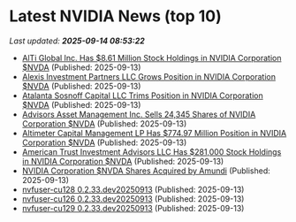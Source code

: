 # Latest NVIDIA News (top 10)
_Last updated: **2025-09-14 08:53:22**_

- [AlTi Global Inc. Has $8.61 Million Stock Holdings in NVIDIA Corporation $NVDA](https://www.etfdailynews.com/2025/09/13/alti-global-inc-has-8-61-million-stock-holdings-in-nvidia-corporation-nvda/) (Published: 2025-09-13)
- [Alexis Investment Partners LLC Grows Position in NVIDIA Corporation $NVDA](https://www.etfdailynews.com/2025/09/13/alexis-investment-partners-llc-grows-position-in-nvidia-corporation-nvda/) (Published: 2025-09-13)
- [Atalanta Sosnoff Capital LLC Trims Position in NVIDIA Corporation $NVDA](https://www.etfdailynews.com/2025/09/13/atalanta-sosnoff-capital-llc-trims-position-in-nvidia-corporation-nvda/) (Published: 2025-09-13)
- [Advisors Asset Management Inc. Sells 24,345 Shares of NVIDIA Corporation $NVDA](https://www.etfdailynews.com/2025/09/13/advisors-asset-management-inc-sells-24345-shares-of-nvidia-corporation-nvda/) (Published: 2025-09-13)
- [Altimeter Capital Management LP Has $774.97 Million Position in NVIDIA Corporation $NVDA](https://www.etfdailynews.com/2025/09/13/altimeter-capital-management-lp-has-774-97-million-position-in-nvidia-corporation-nvda/) (Published: 2025-09-13)
- [American Trust Investment Advisors LLC Has $281,000 Stock Holdings in NVIDIA Corporation $NVDA](https://www.etfdailynews.com/2025/09/13/american-trust-investment-advisors-llc-has-281000-stock-holdings-in-nvidia-corporation-nvda/) (Published: 2025-09-13)
- [NVIDIA Corporation $NVDA Shares Acquired by Amundi](https://www.etfdailynews.com/2025/09/13/nvidia-corporation-nvda-shares-acquired-by-amundi/) (Published: 2025-09-13)
- [nvfuser-cu128 0.2.33.dev20250913](https://pypi.org/project/nvfuser-cu128/0.2.33.dev20250913/) (Published: 2025-09-13)
- [nvfuser-cu126 0.2.33.dev20250913](https://pypi.org/project/nvfuser-cu126/0.2.33.dev20250913/) (Published: 2025-09-13)
- [nvfuser-cu129 0.2.33.dev20250913](https://pypi.org/project/nvfuser-cu129/0.2.33.dev20250913/) (Published: 2025-09-13)
